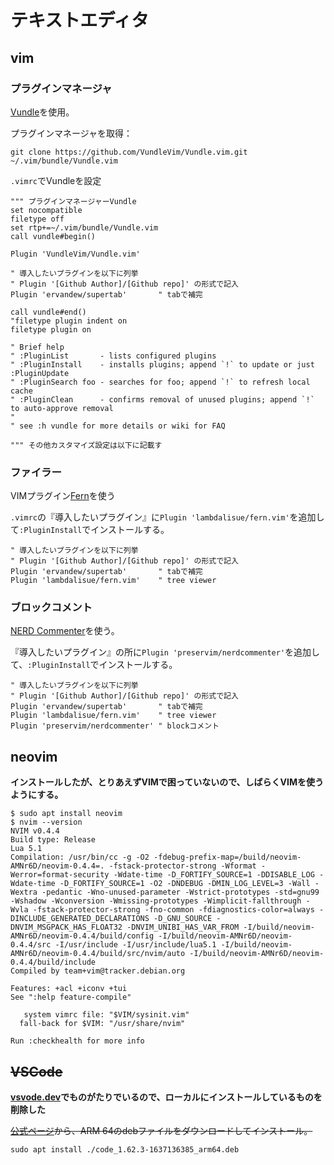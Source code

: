 # テキストエディタ

## vim

### プラグインマネージャ

[Vundle](https://github.com/VundleVim/Vundle.vim)を使用。

プラグインマネージャを取得：

```shell
git clone https://github.com/VundleVim/Vundle.vim.git ~/.vim/bundle/Vundle.vim
```

`.vimrc`でVundleを設定

```vimrc
""" プラグインマネージャーVundle                                                                                                                   
set nocompatible
filetype off 
set rtp+=~/.vim/bundle/Vundle.vim
call vundle#begin()

Plugin 'VundleVim/Vundle.vim'

" 導入したいプラグインを以下に列挙
" Plugin '[Github Author]/[Github repo]' の形式で記入
Plugin 'ervandew/supertab'       " tabで補完

call vundle#end()
"filetype plugin indent on
filetype plugin on

" Brief help
" :PluginList       - lists configured plugins
" :PluginInstall    - installs plugins; append `!` to update or just :PluginUpdate
" :PluginSearch foo - searches for foo; append `!` to refresh local cache
" :PluginClean      - confirms removal of unused plugins; append `!` to auto-approve removal
"
" see :h vundle for more details or wiki for FAQ

""" その他カスタマイズ設定は以下に記載す
```

### ファイラー

VIMプラグイン[Fern](https://github.com/lambdalisue/fern.vim)を使う

`.vimrc`の『導入したいプラグイン』に`Plugin 'lambdalisue/fern.vim'`を追加して`:PluginInstall`でインストールする。

```vimrc
" 導入したいプラグインを以下に列挙
" Plugin '[Github Author]/[Github repo]' の形式で記入
Plugin 'ervandew/supertab'       " tabで補完
Plugin 'lambdalisue/fern.vim'    " tree viewer
```

### ブロックコメント

[NERD Commenter](https://github.com/preservim/nerdcommenter)を使う。

『導入したいプラグイン』の所に`Plugin 'preservim/nerdcommenter'`を追加して、`:PluginInstall`でインストールする。

```vimrc
" 導入したいプラグインを以下に列挙
" Plugin '[Github Author]/[Github repo]' の形式で記入
Plugin 'ervandew/supertab'       " tabで補完
Plugin 'lambdalisue/fern.vim'    " tree viewer
Plugin 'preservim/nerdcommenter' " blockコメント
```

## neovim

**インストールしたが、とりあえずVIMで困っていないので、しばらくVIMを使うようにする。**

```shell
$ sudo apt install neovim
$ nvim --version
NVIM v0.4.4
Build type: Release
Lua 5.1
Compilation: /usr/bin/cc -g -O2 -fdebug-prefix-map=/build/neovim-AMNr6D/neovim-0.4.4=. -fstack-protector-strong -Wformat -Werror=format-security -Wdate-time -D_FORTIFY_SOURCE=1 -DDISABLE_LOG -Wdate-time -D_FORTIFY_SOURCE=1 -O2 -DNDEBUG -DMIN_LOG_LEVEL=3 -Wall -Wextra -pedantic -Wno-unused-parameter -Wstrict-prototypes -std=gnu99 -Wshadow -Wconversion -Wmissing-prototypes -Wimplicit-fallthrough -Wvla -fstack-protector-strong -fno-common -fdiagnostics-color=always -DINCLUDE_GENERATED_DECLARATIONS -D_GNU_SOURCE -DNVIM_MSGPACK_HAS_FLOAT32 -DNVIM_UNIBI_HAS_VAR_FROM -I/build/neovim-AMNr6D/neovim-0.4.4/build/config -I/build/neovim-AMNr6D/neovim-0.4.4/src -I/usr/include -I/usr/include/lua5.1 -I/build/neovim-AMNr6D/neovim-0.4.4/build/src/nvim/auto -I/build/neovim-AMNr6D/neovim-0.4.4/build/include
Compiled by team+vim@tracker.debian.org

Features: +acl +iconv +tui
See ":help feature-compile"

   system vimrc file: "$VIM/sysinit.vim"
  fall-back for $VIM: "/usr/share/nvim"

Run :checkhealth for more info
```

## ~~VSCode~~

**[vsvode.dev](https://vscode.dev/)でものがたりでいるので、ローカルにインストールしているものを削除した**

~~[公式ページ](https://code.visualstudio.com/download#)から、ARM 64のdebファイルをダウンロードしてインストール。~~

```shell
sudo apt install ./code_1.62.3-1637136385_arm64.deb
```
